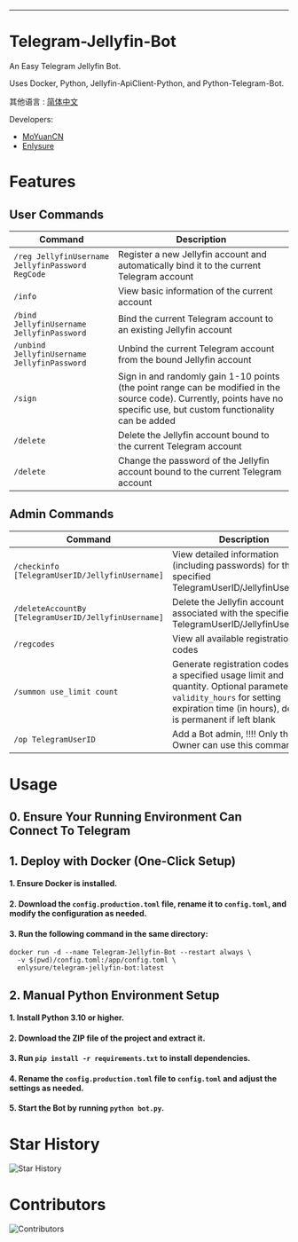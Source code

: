 ---

# Telegram-Jellyfin-Bot

An Easy Telegram Jellyfin Bot.

Uses Docker, Python, Jellyfin-ApiClient-Python, and Python-Telegram-Bot.

其他语言 : [简体中文](README.md)

Developers:
- [MoYuanCN](https://github.com/MoYuanCN/)
- [Enlysure](https://github.com/Rovniced)

# Features
## User Commands

| Command                                     | Description                                                        |
|---------------------------------------------|--------------------------------------------------------------------|
| `/reg JellyfinUsername JellyfinPassword RegCode`  | Register a new Jellyfin account and automatically bind it to the current Telegram account |
| `/info`                                     | View basic information of the current account                      |
| `/bind JellyfinUsername JellyfinPassword`   | Bind the current Telegram account to an existing Jellyfin account  |
| `/unbind JellyfinUsername JellyfinPassword` | Unbind the current Telegram account from the bound Jellyfin account|
| `/sign`                                     | Sign in and randomly gain 1-10 points (the point range can be modified in the source code). Currently, points have no specific use, but custom functionality can be added |
| `/delete`                                   | Delete the Jellyfin account bound to the current Telegram account  |
| `/delete`                                        | Change the password of the Jellyfin account bound to the current Telegram account          |

## Admin Commands

| Command                                                   | Description                                                                      |
|-----------------------------------------------------------|----------------------------------------------------------------------------------|
| `/checkinfo [TelegramUserID/JellyfinUsername]`            | View detailed information (including passwords) for the specified TelegramUserID/JellyfinUsername |
| `/deleteAccountBy [TelegramUserID/JellyfinUsername]`      | Delete the Jellyfin account associated with the specified TelegramUserID/JellyfinUsername |
| `/regcodes`                                               | View all available registration codes                                             |
| `/summon use_limit count`                                 | Generate registration codes with a specified usage limit and quantity. Optional parameter: `validity_hours` for setting expiration time (in hours), default is permanent if left blank |
| `/op TelegramUserID`                                      | Add a Bot admin, !!!! Only the Bot Owner can use this command                     |



# Usage

## 0. Ensure Your Running Environment Can Connect To Telegram

## 1. Deploy with Docker (One-Click Setup)

#### 1. Ensure Docker is installed.

#### 2. Download the `config.production.toml` file, rename it to `config.toml`, and modify the configuration as needed.

#### 3. Run the following command in the same directory:
```
docker run -d --name Telegram-Jellyfin-Bot --restart always \
  -v $(pwd)/config.toml:/app/config.toml \
  enlysure/telegram-jellyfin-bot:latest
```


## 2. Manual Python Environment Setup

#### 1. Install Python 3.10 or higher.

#### 2. Download the ZIP file of the project and extract it.

#### 3. Run `pip install -r requirements.txt` to install dependencies.

#### 4. Rename the `config.production.toml` file to `config.toml` and adjust the settings as needed.

#### 5. Start the Bot by running `python bot.py`.

# Star History
![Star History](https://starchart.cc/MoYuanCN/telegram-Jellyfin-Bot.svg)

# Contributors
![Contributors](https://contrib.rocks/image?repo=MoYuanCN/telegram-Jellyfin-Bot)
